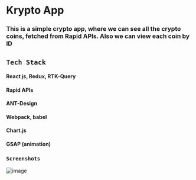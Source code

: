 # Krypto App

### This is a simple crypto app, where we can see all the crypto coins, fetched from Rapid APIs. Also we can view each coin by ID

## `Tech Stack`

#### React js, Redux, RTK-Query
#### Rapid APIs
#### ANT-Design
#### Webpack, babel
#### Chart.js
#### GSAP (animation)

### `Screenshots`

![image](https://github.com/rajuldixit/Krypto-App/assets/17043105/a0ab6bbe-e8ee-450c-af55-8b6cbc117832)



